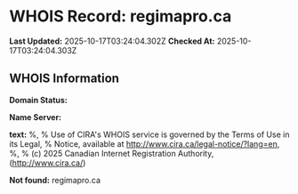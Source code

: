 # WHOIS Record: regimapro.ca

**Last Updated:** 2025-10-17T03:24:04.302Z
**Checked At:** 2025-10-17T03:24:04.303Z

## WHOIS Information

**Domain Status:** 

**Name Server:** 

**text:** %, % Use of CIRA's WHOIS service is governed by the Terms of Use in its Legal, % Notice, available at http://www.cira.ca/legal-notice/?lang=en, %, % (c) 2025 Canadian Internet Registration Authority, (http://www.cira.ca/)

**Not found:** regimapro.ca

